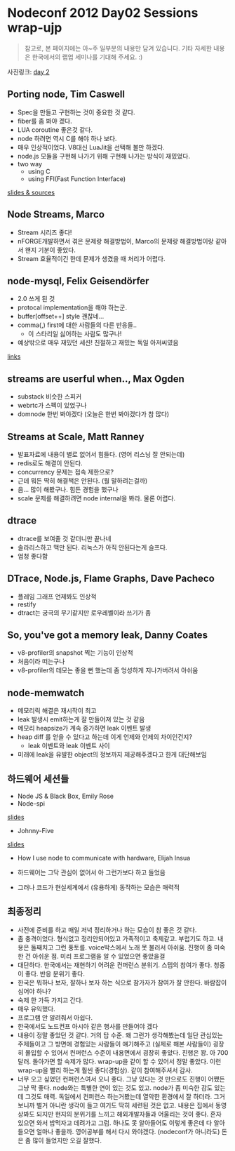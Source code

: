 
Nodeconf 2012 Day02 Sessions wrap-ujp
====================================

> 참고로, 본 페이지에는 아~주 일부분의 내용만 담겨 있습니다. 기타 자세한 내용은 한국에서의 랩업 세미나를 기대해 주세요. :)

사진링크: [day 2](https://picasaweb.google.com/107279487440516858381/Nodeconf_portland_day02) 

Porting node, Tim Caswell
---

- Spec을 만들고 구현하는 것이 중요한 것 같다.
- fiber를 좀 봐야 겠다.
- LUA coroutine 좋은것 같다.
- node 하려면 역시 C를 해야 하나 보다.
- 매우 인상적이었다. V8대신 LuaJit을 선택해 볼만 하겠다.
- node.js 모듈을 구현해 나가기 위해 구현해 나가는 방식이 재밌었다.
- two way
    - using C
    - using FFI(Fast Function Interface)

[slides & sources](https://github.com/creationix/nodeconf2012/)

Node Streams, Marco 
---
- Stream 시리즈 좋다!
- nFORGE개발하면서 겪은 문제랑 해결방법이, Marco의 문제랑 해결방법이랑 같아서 왠지 기분이 좋았다. 
- Stream 효율적이긴 한데 문제가 생겼을 때 처리가 어렵다.


node-mysql, Felix Geisendörfer
---

- 2.0 쓰게 된 것
- protocal implementation을 해야 하는군.
- buffer[offset++] style 괜찮네...
- comma(,) first에 대한 사람들의 다른 반응들..
    - 이 스타리일 싫어하는 사람도 많구나!
- 예상밖으로 매우 재밌던 세션! 친절하고 재밌는 독일 아저씨였음

[links](https://github.com/lloyd/node-memwatch)

streams are userful when.., Max Ogden
---

- substack 비슷한 스피커
- webrtc가 스펙이 있었구나
- domnode 한번 봐야겠다 (오늘은 한번 봐야겠다가 참 많다)

Streams at Scale, Matt Ranney
---

- 발표자료에 내용이 별로 없어서 힘들다. (영어 리스닝 잘 안되는데)
- redis로도 해결이 안된다.
- concurrency 문제는 접속 제한으로?
- 근데 뭐든 딱히 해결책은 안된다. (뭘 말하려는걸까)
- 음... 많이 해봤구나. 힘든 경험을 했구나
- scale 문제를 해결하려면 node internal을 봐라. 물론 어렵다.

dtrace
---

- dtrace를 보여줄 것 같더니만 끝나네
- 솔라리스하고 맥만 된다. 리눅스가 아직 안된다는게 슬프다.
- 엄청 좋다함

DTrace, Node.js, Flame Graphs, Dave Pacheco
---

- 플레임 그래프 언제봐도 인상적
- restify
- dtract는 궁극의 무기같지만 로우레벨이라 쓰기가 좀

So, you've got a memory leak, Danny Coates
---

- v8-profiler의 snapshot 찍는 기능이 인상적
- 처음이라 떠는구나
- v8-profiler의 데모는 좋을 뻔 했는데 좀 엉성하게 지나가버려서 아쉬움 

node-memwatch
---

- 메모리릭 해결은 재시작이 최고
- leak 발생시 emit하는게 잘 만들어져 있는 것 같음
- 메모리 heapsize가 계속 증가하면 leak 이벤트 발생
- heap diff 를 얻을 수 있다고 하는데 이게 언제와 언제의 차이인건지?
     - leak 이벤트와 leak 이벤트 사이
- 미래에 leak을 유발한 object의 정보까지 제공해주겠다고 한게 대단해보임

하드웨어 세션들
--------------

- Node JS & Black Box, Emily Rose
- Node-spi

[slides](https://www.dropbox.com/s/ff2k39ul5bs29e2/Node%20and%20SPI%20%28nodeconf2012%29.pdf)

- Johnny-Five

[slides](https://dl.dropbox.com/u/3531958/nodeconf/index.html#/)

- How I use node to communicate with hardware, Elijah Insua

- 하드웨어는 그닥 관심이 없어서 아 그런가보다 하고 들었음
- 그러나 코드가 현실세계에서 (유용하게) 동작하는 모습은 매력적

최종정리
--------

- 사전에 준비를 하고 매일 저녁 정리하거나 하는 모습이 참 좋은 것 같다.
- 좀 충격이었다. 형식없고 정리안되어있고 가족적이고 축제같고. 부럽기도 하고. 내용은 둘째치고 그런 풍토를. voice박스에서 노래 못 불러서 아쉬움. 진행이 좀 미숙한 건 아쉬운 점. 미리 프로그램을 알 수 있었으면 좋았을걸
- 대단하다. 한국에서는 재현하기 어려운 컨퍼런스 분위기. 스텝의 참여가 좋다. 청중이 좋다. 반응 분위기 좋다.
- 한국은 뭐하나 보자, 잘하나 보자 하는 식으로 참가자가 참여가 잘 안한다. 바람잡이 심어야 하나?
- 숙제 한 가득 가지고 간다.
- 매우 유익했다.
- 프로그램 안 알려줘서 아쉽다.
- 한국에서도 노드컨프 아시아 같은 행사를 만들어야 겠다
- 내용이 정말 좋았던 것 같다. 거의 탑 수준. 왜 그런가 생각해봤는데 일단 관심있는 주제들이고 그 방면에 경험있는 사람들이 얘기해주고 (실제로 해본 사람들이) 굉장히 몰입할 수 있어서 컨퍼런스 수준이 내용면에서 굉장히 좋았다. 진행은 꽝. 아 700달러. 돌아가면 할 숙제가 많다. wrap-up을 같이 할 수 있어서 정말 좋았다. 이런 wrap-up을 빨리 하는게 훨씬 좋다(경험상). 같이 참여해주셔서 감사.
- 너무 오고 싶었던 컨퍼런스여서 오니 좋다. 그냥 있다는 것 만으로도 진행이 어쨌든 그냥 막 좋다. node와는 특별한 연이 있는 것도 있고. node가 좀 미숙한 감도 있는데 그것도 매력. 독일에서 컨퍼런스 하는거봤는데 열악한 환경에서 잘 하더라. 그거보니까 별거 아니란 생각이 들고 여기도 딱히 세련된 것은 없고. 내용은 집에서 동영상봐도 되지만 현지의 분위기를 느끼고 해외개발자들과 어울리는 것이 좋다. 혼자 있으면 와서 밥먹자고 데려가고 그럼. 하나도 못 알아들어도 이렇게 좋은데 다 알아들으면 얼마나 좋을까. 영어공부를 해서 다시 와야겠다. (nodeconf가 아니라도) 돈은 좀 많이 들었지만 오길 잘했다.

